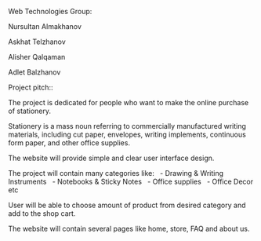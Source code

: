 Web Technologies Group:


Nursultan Almakhanov

Askhat Telzhanov

Alisher Qalqaman

Adlet Balzhanov


Project pitch::

The project is dedicated for people who want to make the online purchase of stationery.

Stationery is a mass noun referring to commercially manufactured writing materials, including cut paper, envelopes, writing implements, continuous form paper, and other office supplies.

The website will provide simple and clear user interface design.

The project will contain many categories like:
  - Drawing & Writing Instruments
  - Notebooks & Sticky Notes
  - Office supplies
  - Office Decor etc

User will be able to choose amount of product from desired category and add to the shop cart.

The website will contain several pages like home,   store, FAQ and about us.
